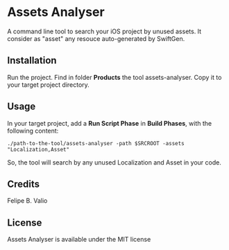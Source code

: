 # Assets Analyser

A command line tool to search your iOS project by unused assets. It consider as "asset" any resouce auto-generated by SwiftGen.

## Installation

Run the project. Find in folder **Products** the tool assets-analyser. Copy it to your target project directory.

## Usage

In your target project, add a **Run Script Phase** in **Build Phases**, with the following content:

```
./path-to-the-tool/assets-analyser -path $SRCROOT -assets "Localization,Asset"
```

So, the tool will search by any unused Localization and Asset in your code.

## Credits

Felipe B. Valio

## License

Assets Analyser is available under the MIT license
